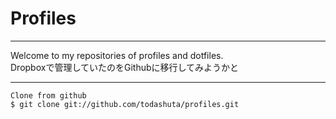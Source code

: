 # Profiles #
- - - - - -
Welcome to my repositories of profiles and dotfiles.  
Dropboxで管理していたのをGithubに移行してみようかと
- - - - - -

```
Clone from github
$ git clone git://github.com/todashuta/profiles.git
```
